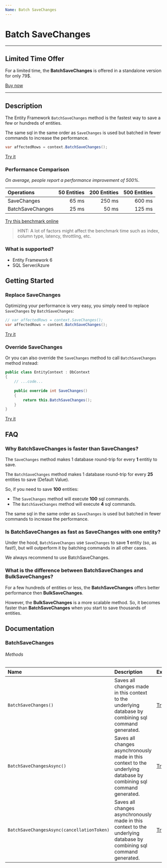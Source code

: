 ```yaml
---
Name: Batch SaveChanges
---
```


# Batch SaveChanges

---

## Limited Time Offer
For a limited time, the **BatchSaveChanges** is offered in a standalone version for only 79$.

[Buy now](/pricing-limited)

---

## Description

The Entity Framework `BatchSaveChanges` method is the fastest way to save a few or hundreds of entities.

The same sql in the same order as `SaveChanges` is used but batched in fewer commands to increase the performance.

```csharp
var affectedRows = context.BatchSaveChanges();
```
[Try it](https://dotnetfiddle.net/hHLUnp)

### Performance Comparison
_On average, people report a performance improvement of 500%._

| Operations       | 50 Entities  | 200 Entities | 500 Entities |
| :--------------- | -----------: | -----------: | -----------: |
| SaveChanges      | 65 ms        | 250 ms       | 600 ms       |
| BatchSaveChanges | 25 ms        | 50 ms        | 125 ms       |

[Try this benchmark online](https://dotnetfiddle.net/qCVyzm)

> HINT: A lot of factors might affect the benchmark time such as index, column type, latency, throttling, etc.

### What is supported?
- Entity Framework 6
- SQL Server/Azure

## Getting Started

### Replace SaveChanges
Optimizing your performance is very easy, you simply need to replace `SaveChanges` by `BatchSaveChanges`:

```csharp
// var affectedRows = context.SaveChanges();
var affectedRows = context.BatchSaveChanges();
```
[Try it](https://dotnetfiddle.net/8f4foP)

### Override SaveChanges
Or you can also override the `SaveChanges` method to call `BatchSaveChanges` method instead:

```csharp
public class EntityContext : DbContext
{
    // ...code...
    
    public override int SaveChanges()
    {
        return this.BatchSaveChanges();
    }
}
```
[Try it](https://dotnetfiddle.net/I3h9XM)

## FAQ

### Why BatchSaveChanges is faster than SaveChanges?
The `SaveChanges` method makes 1 database round-trip for every **1** entitiy to save.

The `BatchSaveChanges` method makes 1 database round-trip for every **25** entities to save (Default Value).

So, if you need to save **100** entities:
- The `SaveChanges` method will execute **100** sql commands.
- The `BatchSaveChanges` method will execute **4** sql commands.

The same sql in the same order as `SaveChanges` is used but batched in fewer commands to increase the performance.

### Is BatchSaveChanges as fast as SaveChanges with one entity?

Under the hood, `BatchSaveChanges` use `SaveChanges` to save **1** entity (so, as fast!), but will outperform it by batching commands in all other cases.

We always recommend to use BatchSaveChanges.

### What is the difference between BatchSaveChanges and BulkSaveChanges?
For a few hundreds of entities or less, the **BatchSaveChanges** offers better performance then **BulkSaveChanges**.

However, the **BulkSaveChanges** is a more scalable method. So, it becomes faster than **BatchSaveChanges** when you start to save thousands of entities.

## Documentation

### BatchSaveChanges

###### Methods

| Name | Description | Example |
| :--- | :---------- | :------ |
| `BatchSaveChanges()` | Saves all changes made in this context to the underlying database by combining sql command generated. | [Try it](https://dotnetfiddle.net/kCl8oB) |
| `BatchSaveChangesAsync()` | Saves all changes asynchronously made in this context to the underlying database by combining sql command generated. | [Try it](https://dotnetfiddle.net/RF1oec) |
| `BatchSaveChangesAsync(cancellationToken)` | Saves all changes asynchronously made in this context to the underlying database by combining sql command generated. | [Try it](https://dotnetfiddle.net/gYTj7w) |
